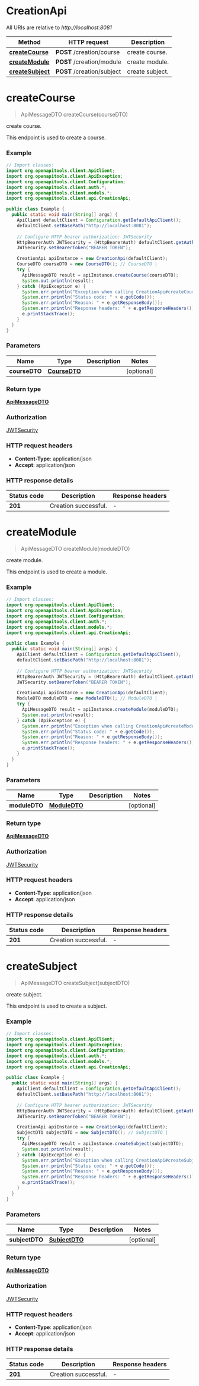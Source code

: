 # CreationApi

All URIs are relative to *http://localhost:8081*

Method | HTTP request | Description
------------- | ------------- | -------------
[**createCourse**](CreationApi.md#createCourse) | **POST** /creation/course | create course.
[**createModule**](CreationApi.md#createModule) | **POST** /creation/module | create module.
[**createSubject**](CreationApi.md#createSubject) | **POST** /creation/subject | create subject.


<a name="createCourse"></a>
# **createCourse**
> ApiMessageDTO createCourse(courseDTO)

create course.

This endpoint is used to create a course.

### Example
```java
// Import classes:
import org.openapitools.client.ApiClient;
import org.openapitools.client.ApiException;
import org.openapitools.client.Configuration;
import org.openapitools.client.auth.*;
import org.openapitools.client.models.*;
import org.openapitools.client.api.CreationApi;

public class Example {
  public static void main(String[] args) {
    ApiClient defaultClient = Configuration.getDefaultApiClient();
    defaultClient.setBasePath("http://localhost:8081");
    
    // Configure HTTP bearer authorization: JWTSecurity
    HttpBearerAuth JWTSecurity = (HttpBearerAuth) defaultClient.getAuthentication("JWTSecurity");
    JWTSecurity.setBearerToken("BEARER TOKEN");

    CreationApi apiInstance = new CreationApi(defaultClient);
    CourseDTO courseDTO = new CourseDTO(); // CourseDTO | 
    try {
      ApiMessageDTO result = apiInstance.createCourse(courseDTO);
      System.out.println(result);
    } catch (ApiException e) {
      System.err.println("Exception when calling CreationApi#createCourse");
      System.err.println("Status code: " + e.getCode());
      System.err.println("Reason: " + e.getResponseBody());
      System.err.println("Response headers: " + e.getResponseHeaders());
      e.printStackTrace();
    }
  }
}
```

### Parameters

Name | Type | Description  | Notes
------------- | ------------- | ------------- | -------------
 **courseDTO** | [**CourseDTO**](CourseDTO.md)|  | [optional]

### Return type

[**ApiMessageDTO**](ApiMessageDTO.md)

### Authorization

[JWTSecurity](../README.md#JWTSecurity)

### HTTP request headers

 - **Content-Type**: application/json
 - **Accept**: application/json

### HTTP response details
| Status code | Description | Response headers |
|-------------|-------------|------------------|
**201** | Creation successful. |  -  |

<a name="createModule"></a>
# **createModule**
> ApiMessageDTO createModule(moduleDTO)

create module.

This endpoint is used to create a module.

### Example
```java
// Import classes:
import org.openapitools.client.ApiClient;
import org.openapitools.client.ApiException;
import org.openapitools.client.Configuration;
import org.openapitools.client.auth.*;
import org.openapitools.client.models.*;
import org.openapitools.client.api.CreationApi;

public class Example {
  public static void main(String[] args) {
    ApiClient defaultClient = Configuration.getDefaultApiClient();
    defaultClient.setBasePath("http://localhost:8081");
    
    // Configure HTTP bearer authorization: JWTSecurity
    HttpBearerAuth JWTSecurity = (HttpBearerAuth) defaultClient.getAuthentication("JWTSecurity");
    JWTSecurity.setBearerToken("BEARER TOKEN");

    CreationApi apiInstance = new CreationApi(defaultClient);
    ModuleDTO moduleDTO = new ModuleDTO(); // ModuleDTO | 
    try {
      ApiMessageDTO result = apiInstance.createModule(moduleDTO);
      System.out.println(result);
    } catch (ApiException e) {
      System.err.println("Exception when calling CreationApi#createModule");
      System.err.println("Status code: " + e.getCode());
      System.err.println("Reason: " + e.getResponseBody());
      System.err.println("Response headers: " + e.getResponseHeaders());
      e.printStackTrace();
    }
  }
}
```

### Parameters

Name | Type | Description  | Notes
------------- | ------------- | ------------- | -------------
 **moduleDTO** | [**ModuleDTO**](ModuleDTO.md)|  | [optional]

### Return type

[**ApiMessageDTO**](ApiMessageDTO.md)

### Authorization

[JWTSecurity](../README.md#JWTSecurity)

### HTTP request headers

 - **Content-Type**: application/json
 - **Accept**: application/json

### HTTP response details
| Status code | Description | Response headers |
|-------------|-------------|------------------|
**201** | Creation successful. |  -  |

<a name="createSubject"></a>
# **createSubject**
> ApiMessageDTO createSubject(subjectDTO)

create subject.

This endpoint is used to create a subject.

### Example
```java
// Import classes:
import org.openapitools.client.ApiClient;
import org.openapitools.client.ApiException;
import org.openapitools.client.Configuration;
import org.openapitools.client.auth.*;
import org.openapitools.client.models.*;
import org.openapitools.client.api.CreationApi;

public class Example {
  public static void main(String[] args) {
    ApiClient defaultClient = Configuration.getDefaultApiClient();
    defaultClient.setBasePath("http://localhost:8081");
    
    // Configure HTTP bearer authorization: JWTSecurity
    HttpBearerAuth JWTSecurity = (HttpBearerAuth) defaultClient.getAuthentication("JWTSecurity");
    JWTSecurity.setBearerToken("BEARER TOKEN");

    CreationApi apiInstance = new CreationApi(defaultClient);
    SubjectDTO subjectDTO = new SubjectDTO(); // SubjectDTO | 
    try {
      ApiMessageDTO result = apiInstance.createSubject(subjectDTO);
      System.out.println(result);
    } catch (ApiException e) {
      System.err.println("Exception when calling CreationApi#createSubject");
      System.err.println("Status code: " + e.getCode());
      System.err.println("Reason: " + e.getResponseBody());
      System.err.println("Response headers: " + e.getResponseHeaders());
      e.printStackTrace();
    }
  }
}
```

### Parameters

Name | Type | Description  | Notes
------------- | ------------- | ------------- | -------------
 **subjectDTO** | [**SubjectDTO**](SubjectDTO.md)|  | [optional]

### Return type

[**ApiMessageDTO**](ApiMessageDTO.md)

### Authorization

[JWTSecurity](../README.md#JWTSecurity)

### HTTP request headers

 - **Content-Type**: application/json
 - **Accept**: application/json

### HTTP response details
| Status code | Description | Response headers |
|-------------|-------------|------------------|
**201** | Creation successful. |  -  |

